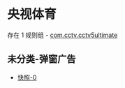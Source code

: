 # 央视体育

存在 1 规则组 - [com.cctv.cctv5ultimate](/src/apps/com.cctv.cctv5ultimate.ts)

## 未分类-弹窗广告

- [快照-0](https://i.gkd.li/i/13405159)
